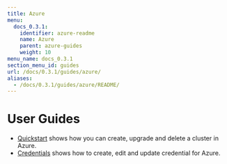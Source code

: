 ```yaml
---
title: Azure
menu:
  docs_0.3.1:
    identifier: azure-readme
    name: Azure
    parent: azure-guides
    weight: 10
menu_name: docs_0.3.1
section_menu_id: guides
url: /docs/0.3.1/guides/azure/
aliases:
  - /docs/0.3.1/guides/azure/README/
---
```


# User Guides

- [Quickstart](quickstart/README.md) shows how you can create, upgrade and delete a cluster in Azure.
- [Credentials](credentials/README.md) shows how to create, edit and update credential for Azure.
